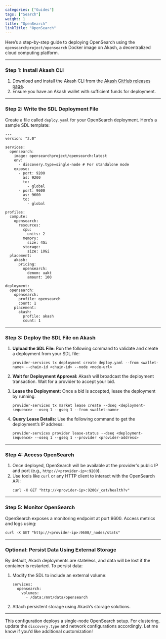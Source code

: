 ```yaml
---
categories: ["Guides"]
tags: ["Search"]
weight: 1
title: "OpenSearch"
linkTitle: "OpenSearch"
---
```


Here’s a step-by-step guide to deploying OpenSearch using the `opensearchproject/opensearch` Docker image on Akash, a decentralized cloud computing platform.

---

### **Step 1: Install Akash CLI**
1. Download and install the Akash CLI from the [Akash GitHub releases page](https://github.com/akash-network/node/releases).
2. Ensure you have an Akash wallet with sufficient funds for deployment.

---

### **Step 2: Write the SDL Deployment File**
Create a file called `deploy.yaml` for your OpenSearch deployment. Here’s a sample SDL template:

```
---
version: "2.0"

services:
  opensearch:
    image: opensearchproject/opensearch:latest
    env:
      - discovery.type=single-node # For standalone mode
    expose:
      - port: 9200
        as: 9200
        to:
          - global
      - port: 9600
        as: 9600
        to:
          - global

profiles:
  compute:
    opensearch:
      resources:
        cpu:
          units: 2
        memory:
          size: 4Gi
        storage:
          size: 10Gi
  placement:
    akash:
      pricing:
        opensearch:
          denom: uakt
          amount: 100

deployment:
  opensearch:
    opensearch:
      profile: opensearch
      count: 1
    placement:
      akash:
        profile: akash
        count: 1
```

---

### **Step 3: Deploy the SDL File on Akash**
1. **Upload the SDL File:**
   Run the following command to validate and create a deployment from your SDL file:
   ```
   provider-services tx deployment create deploy.yaml --from <wallet-name> --chain-id <chain-id> --node <node-url>
   ```

2. **Wait for Deployment Approval:**
   Akash will broadcast the deployment transaction. Wait for a provider to accept your bid.

3. **Lease the Deployment:**
   Once a bid is accepted, lease the deployment by running:
   ```
   provider-services tx market lease create --dseq <deployment-sequence> --oseq 1 --gseq 1 --from <wallet-name>
   ```

4. **Query Lease Details:**
   Use the following command to get the deployment’s IP address:
   ```
   provider-services provider lease-status --dseq <deployment-sequence> --oseq 1 --gseq 1 --provider <provider-address>
   ```

---

### **Step 4: Access OpenSearch**
1. Once deployed, OpenSearch will be available at the provider's public IP and port (e.g., `http://<provider-ip>:9200`).
2. Use tools like `curl` or any HTTP client to interact with the OpenSearch API:
   ```
   curl -X GET "http://<provider-ip>:9200/_cat/health?v"
   ```

---

### **Step 5: Monitor OpenSearch**
OpenSearch exposes a monitoring endpoint at port 9600. Access metrics and logs using:
```
curl -X GET "http://<provider-ip>:9600/_nodes/stats"
```

---

### **Optional: Persist Data Using External Storage**
By default, Akash deployments are stateless, and data will be lost if the container is restarted. To persist data:
1. Modify the SDL to include an external volume:
   ```
   services:
     opensearch:
       volumes:
         - /data:/mnt/data/opensearch
   ```
2. Attach persistent storage using Akash’s storage solutions.

---

This configuration deploys a single-node OpenSearch setup. For clustering, update the `discovery.type` and network configurations accordingly. Let me know if you'd like additional customization!